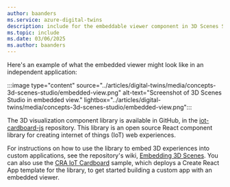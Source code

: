 ```yaml
---
author: baanders
ms.service: azure-digital-twins
description: include for the embeddable viewer component in 3D Scenes Studio
ms.topic: include
ms.date: 03/06/2025
ms.author: baanders
---
```


Here's an example of what the embedded viewer might look like in an independent application:

:::image type="content" source="../articles/digital-twins/media/concepts-3d-scenes-studio/embedded-view.png" alt-text="Screenshot of 3D Scenes Studio in embedded view." lightbox="../articles/digital-twins/media/concepts-3d-scenes-studio/embedded-view.png":::

The 3D visualization component library is available in GitHub, in the [iot-cardboard-js](https://github.com/microsoft/iot-cardboard-js) repository. This library is an open source React component library for creating internet of things (IoT) web experiences.

For instructions on how to use the library to embed 3D experiences into custom applications, see the repository's wiki, [Embedding 3D Scenes](https://github.com/microsoft/iot-cardboard-js/wiki/Embedding-3D-Scenes). You can also use the [CRA IoT Cardboard](https://github.com/Azure-Samples/cra-template-iot-cardboard-js) sample, which deploys a Create React App template for the library, to get started building a custom app with an embedded viewer.
